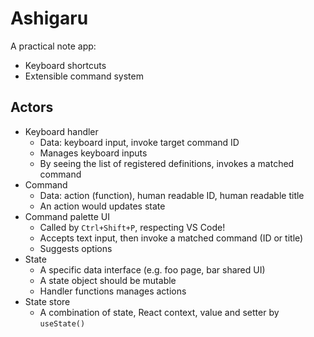# Ashigaru

A practical note app:

- Keyboard shortcuts
- Extensible command system

## Actors

- Keyboard handler
  - Data: keyboard input, invoke target command ID
  - Manages keyboard inputs
  - By seeing the list of registered definitions, invokes a matched command
- Command
  - Data: action (function), human readable ID, human readable title
  - An action would updates state
- Command palette UI
  - Called by `Ctrl+Shift+P`, respecting VS Code!
  - Accepts text input, then invoke a matched command (ID or title)
  - Suggests options
- State
  - A specific data interface (e.g. foo page, bar shared UI)
  - A state object should be mutable
  - Handler functions manages actions
- State store
  - A combination of state, React context, value and setter by `useState()`
